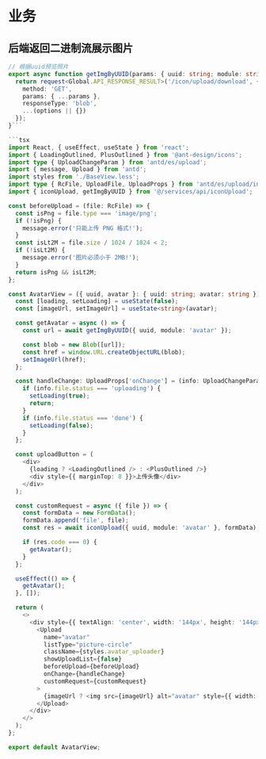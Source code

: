 # 业务

## 后端返回二进制流展示图片

````ts
// 根据uuid预览照片
export async function getImgByUUID(params: { uuid: string; module: string }, options?: { [key: string]: any }) {
  return request<Global.API_RESPONSE_RESULT>('/icon/upload/download', {
    method: 'GET',
    params: { ...params },
    responseType: 'blob',
    ...(options || {})
  });
}```

```tsx
import React, { useEffect, useState } from 'react';
import { LoadingOutlined, PlusOutlined } from '@ant-design/icons';
import type { UploadChangeParam } from 'antd/es/upload';
import { message, Upload } from 'antd';
import styles from './BaseView.less';
import type { RcFile, UploadFile, UploadProps } from 'antd/es/upload/interface';
import { iconUpload, getImgByUUID } from '@/services/api/iconUpload';

const beforeUpload = (file: RcFile) => {
  const isPng = file.type === 'image/png';
  if (!isPng) {
    message.error('只能上传 PNG 格式!');
  }
  const isLt2M = file.size / 1024 / 1024 < 2;
  if (!isLt2M) {
    message.error('图片必须小于 2MB!');
  }
  return isPng && isLt2M;
};

const AvatarView = ({ uuid, avatar }: { uuid: string; avatar: string }) => {
  const [loading, setLoading] = useState(false);
  const [imageUrl, setImageUrl] = useState<string>(avatar);

  const getAvatar = async () => {
    const url = await getImgByUUID({ uuid, module: 'avatar' });

    const blob = new Blob([url]);
    const href = window.URL.createObjectURL(blob);
    setImageUrl(href);
  };

  const handleChange: UploadProps['onChange'] = (info: UploadChangeParam<UploadFile>) => {
    if (info.file.status === 'uploading') {
      setLoading(true);
      return;
    }
    if (info.file.status === 'done') {
      setLoading(false);
    }
  };

  const uploadButton = (
    <div>
      {loading ? <LoadingOutlined /> : <PlusOutlined />}
      <div style={{ marginTop: 8 }}>上传头像</div>
    </div>
  );

  const customRequest = async ({ file }) => {
    const formData = new FormData();
    formData.append('file', file);
    const res = await iconUpload({ uuid, module: 'avatar' }, formData);

    if (res.code === 0) {
      getAvatar();
    }
  };

  useEffect(() => {
    getAvatar();
  }, []);

  return (
    <>
      <div style={{ textAlign: 'center', width: '144px', height: '144px' }}>
        <Upload
          name="avatar"
          listType="picture-circle"
          className={styles.avatar_uploader}
          showUploadList={false}
          beforeUpload={beforeUpload}
          onChange={handleChange}
          customRequest={customRequest}
        >
          {imageUrl ? <img src={imageUrl} alt="avatar" style={{ width: '100%', height: '100%' }} /> : uploadButton}
        </Upload>
      </div>
    </>
  );
};

export default AvatarView;
````
